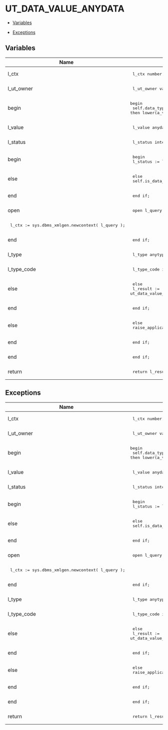 # UT_DATA_VALUE_ANYDATA




- [Variables](#variables)

- [Exceptions](#exceptions)




## Variables<a name="variables"></a>

Name | Code | Description
--- | --- | ---
l_ctx | <pre>  l_ctx      number;</pre> | 
l_ut_owner | <pre>  l_ut_owner varchar2(250) := ut_utils.ut_owner;</pre> | 
begin | <pre>begin<br />  self.data_type  := case when a_value is not null then lower(a_value.gettypename) else 'undefined' end;</pre> | 
l_value | <pre>        l_value anydata := :a_value;</pre> | 
l_status | <pre>        l_status integer;</pre> | 
begin | <pre>      begin<br />        l_status := l_value.get'||a_data_object_type||'(l_data);</pre> | 
else | <pre>  else<br />    self.is_data_null := 1;</pre> | 
end | <pre>  end if;</pre> | 
open | <pre>    open l_query for select a_value val from dual;</pre> | 
 | <pre>    l_ctx := sys.dbms_xmlgen.newcontext( l_query );</pre> | 
end | <pre>  end if;</pre> | 
l_type | <pre>  l_type      anytype;</pre> | 
l_type_code | <pre>  l_type_code integer;</pre> | 
else | <pre>      else<br />        l_result := ut_data_value_collection(a_data_value);</pre> | 
end | <pre>      end if;</pre> | 
else | <pre>    else<br />      raise_application_error(-20000, 'Data type '||a_data_value.gettypename||' in ANYDATA is not supported by utPLSQL');</pre> | 
end | <pre>    end if;</pre> | 
end | <pre>  end if;</pre> | 
return | <pre>  return l_result;</pre> | 



## Exceptions<a name="exceptions"></a>

Name | Code | Description
--- | --- | ---
l_ctx | <pre>  l_ctx      number;</pre> | 
l_ut_owner | <pre>  l_ut_owner varchar2(250) := ut_utils.ut_owner;</pre> | 
begin | <pre>begin<br />  self.data_type  := case when a_value is not null then lower(a_value.gettypename) else 'undefined' end;</pre> | 
l_value | <pre>        l_value anydata := :a_value;</pre> | 
l_status | <pre>        l_status integer;</pre> | 
begin | <pre>      begin<br />        l_status := l_value.get'||a_data_object_type||'(l_data);</pre> | 
else | <pre>  else<br />    self.is_data_null := 1;</pre> | 
end | <pre>  end if;</pre> | 
open | <pre>    open l_query for select a_value val from dual;</pre> | 
 | <pre>    l_ctx := sys.dbms_xmlgen.newcontext( l_query );</pre> | 
end | <pre>  end if;</pre> | 
l_type | <pre>  l_type      anytype;</pre> | 
l_type_code | <pre>  l_type_code integer;</pre> | 
else | <pre>      else<br />        l_result := ut_data_value_collection(a_data_value);</pre> | 
end | <pre>      end if;</pre> | 
else | <pre>    else<br />      raise_application_error(-20000, 'Data type '||a_data_value.gettypename||' in ANYDATA is not supported by utPLSQL');</pre> | 
end | <pre>    end if;</pre> | 
end | <pre>  end if;</pre> | 
return | <pre>  return l_result;</pre> | 




 
